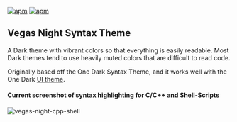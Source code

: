 [![apm](https://img.shields.io/apm/v/vegas-night-syntax.svg?style=flat-square&label=version)](https://github.com/robertpeteuil/vegas-night-syntax)
[![apm](https://img.shields.io/apm/l/vegas-night-syntax.svg?style=flat-square)]()


## Vegas Night Syntax Theme

A Dark theme with vibrant colors so that everything is easily readable.  Most Dark themes tend to use heavily muted colors that are difficult to read code. 

Originally based off the One Dark Syntax Theme, and it works well with the One Dark [UI theme](https://atom.io/themes/one-dark-ui).

#### Current screenshot of syntax highlighting for C/C++ and Shell-Scripts
![vegas-night-cpp-shell](https://cloud.githubusercontent.com/assets/1554603/24014479/523774c2-0a42-11e7-9396-95870836dbb8.jpg)
